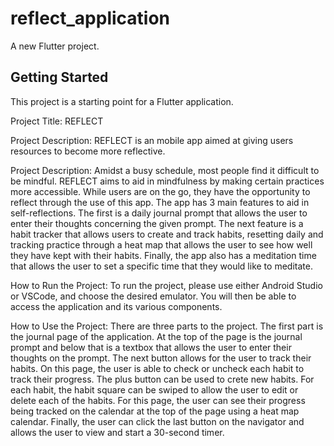 # reflect_application

A new Flutter project.

## Getting Started

This project is a starting point for a Flutter application.

Project Title: REFLECT 

Project Description:
REFLECT is an mobile app aimed at giving users resources to become more reflective.

Project Description:
Amidst a busy schedule, most people find it difficult to be mindful. REFLECT aims to aid in mindfulness by making certain practices more accessible. While users are on the go, they have the opportunity to reflect through the use of this app. The app has 3 main features to aid in self-reflections. The first is a daily journal prompt that allows the user to enter their thoughts concerning the given prompt. The next feature is a habit tracker that allows users to create and track habits, resetting daily and tracking practice through a heat map that allows the user to see how well they have kept with their habits. Finally, the app also has a meditation time that allows the user to set a specific time that they would like to meditate.

How to Run the Project:
To run the project, please use either Android Studio or VSCode, and choose the desired emulator. You will then be able to access the application and its various components.

How to Use the Project:
There are three parts to the project. The first part is the journal page of the application. At the top of the page is the journal prompt and below that is a textbox that allows the user to enter their thoughts on the prompt. The next button allows for the user to track their habits. On this page, the user is able to check or uncheck each habit to track their progress. The plus button can be used to crete new habits. For each habit, the habit square can be swiped to allow the user to edit or delete each of the habits. For this page, the user can see their progress being tracked on the calendar at the top of the page using a heat map calendar. Finally, the user can click the last button on the navigator and allows the user to view and start a 30-second timer.
